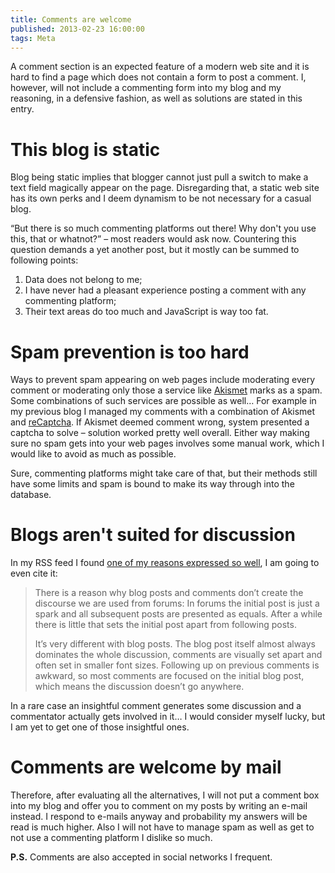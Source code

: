 ```yaml
---
title: Comments are welcome
published: 2013-02-23 16:00:00
tags: Meta
---
```


A comment section is an expected feature of a modern web site and it is hard
to find a page which does not contain a form to post a comment. I, however,
will not include a commenting form into my blog and my reasoning, in a
defensive fashion, as well as solutions are stated in this entry.

# This blog is static

Blog being static implies that blogger cannot just pull a switch to make a text
field magically appear on the page. Disregarding that, a static web site has
its own perks and I deem dynamism to be not necessary for a casual blog.

<q>But there is so much commenting platforms out there! Why don't you use
this, that or whatnot?</q>
– most readers would ask now. Countering this question demands a yet another
post, but it mostly can be summed to following points:

1. Data does not belong to me;
2. I have never had a pleasant experience posting a comment with any
   commenting platform;
3. Their text areas do too much and JavaScript is way too fat.

# Spam prevention is too hard

Ways to prevent spam appearing on web pages include moderating every comment
or moderating only those a service like [Akismet][akismet] marks as a spam.
Some combinations of such services are possible as well… For example in my
previous blog I managed my comments with a combination of Akismet and
[reCaptcha][recaptcha]. If Akismet deemed comment wrong, system presented
a captcha to solve – solution worked pretty well overall. Either way making
sure no spam gets into your web pages involves some manual work, which I
would like to avoid as much as possible.

Sure, commenting platforms might take care of that, but their methods still
have some limits and spam is bound to make its way through into the database.

[akismet]: https://akismet.com/
[recaptcha]: http://www.google.com/recaptcha

# Blogs aren't suited for discussion

In my RSS feed I found [one of my reasons expressed so well][citation-source],
I am going to even cite it:

> There is a reason why blog posts and comments don’t create the discourse we
> are used from forums: In forums the initial post is just a spark and all
> subsequent posts are presented as equals. After a while there is little
> that sets the initial post apart from following posts.
>
> It’s very different with blog posts. The blog post itself almost always
> dominates the whole discussion, comments are visually set apart and often
> set in smaller font sizes. Following up on previous comments is awkward, so
> most comments are focused on the initial blog post, which means the
> discussion doesn’t go anywhere.

In a rare case an insightful comment generates some discussion and a
commentator actually gets involved in it… I would consider myself lucky, but
I am yet to get one of those insightful ones.

[citation-source]: http://abdulkadir.net/2013/02/25/why-blogs-arent-suited-for-discussion/

# Comments are welcome by mail

Therefore, after evaluating all the alternatives, I will not put a comment box
into my blog and offer you to comment on my posts by writing an e-mail instead.
I respond to e-mails anyway and probability my answers will be read is much
higher. Also I will not have to manage spam as well as get to not use a
commenting platform I dislike so much.

**P.S.** Comments are also accepted in social networks I frequent.
